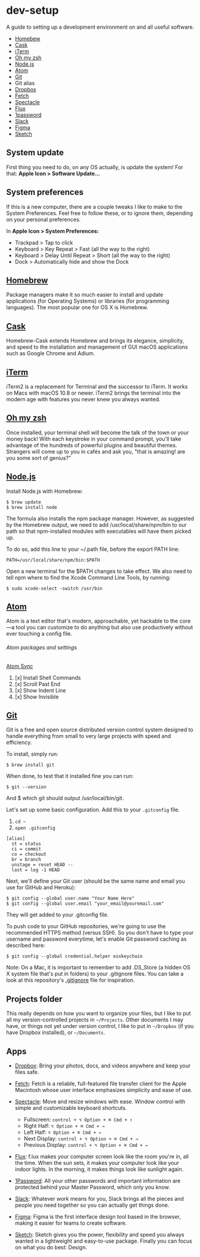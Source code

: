 # dev-setup
A guide to setting up a development environment on and all useful software.
- [Homebew](https://brew.sh/)
- [Cask](https://caskroom.github.io/)
- [iTerm](https://www.iterm2.com/)
- [Oh my zsh](http://ohmyz.sh/)
- [Node.js](https://nodejs.org/en/)
- [Atom](https://atom.io/)
- [Git](https://git-scm.com/)
- Git alias
- [Dropbox](https://www.dropbox.com/downloading)
- [Fetch](https://fetchsoftworks.com/)
- [Spectacle](https://www.spectacleapp.com/)
- [Flux](https://justgetflux.com/)
- [1password](https://1password.com/)
- [Slack](https://slack.com/)
- [Figma](https://www.figma.com/)
- [Sketch](https://www.sketchapp.com/)

System update
-
First thing you need to do, on any OS actually, is update the system! For that: **Apple Icon > Software Update...**

System preferences
-
If this is a new computer, there are a couple tweaks I like to make to the System Preferences. Feel free to follow these, or to ignore them, depending on your personal preferences.

In **Apple Icon > System Preferences:**

* Trackpad > Tap to click
* Keyboard > Key Repeat > Fast (all the way to the right)
* Keyboard > Delay Until Repeat > Short (all the way to the right)
* Dock > Automatically hide and show the Dock

[Homebrew](https://brew.sh/)
-
Package managers make it so much easier to install and update applications (for Operating Systems) or libraries (for programming languages). The most popular one for OS X is Homebrew.

[Cask](https://caskroom.github.io/)
-
Homebrew-Cask extends Homebrew and brings its elegance, simplicity, and speed to the installation and management of GUI macOS applications such as Google Chrome and Adium.

[iTerm](https://www.iterm2.com/)
-
iTerm2 is a replacement for Terminal and the successor to iTerm. It works on Macs with macOS 10.8 or newer. iTerm2 brings the terminal into the modern age with features you never knew you always wanted.

[Oh my zsh](http://ohmyz.sh/)
-
Once installed, your terminal shell will become the talk of the town or your money back! With each keystroke in your command prompt, you'll take advantage of the hundreds of powerful plugins and beautiful themes. Strangers will come up to you in cafés and ask you, "that is amazing! are you some sort of genius?"

[Node.js](https://nodejs.org/en/)
-
Install Node.js with Homebrew:
```
$ brew update
$ brew install node
```
The formula also installs the npm package manager. However, as suggested by the Homebrew output, we need to add /usr/local/share/npm/bin to our path so that npm-installed modules with executables will have them picked up.

To do so, add this line to your ~/.path file, before the export PATH line:
```
PATH=/usr/local/share/npm/bin:$PATH
```
Open a new terminal for the $PATH changes to take effect.
We also need to tell npm where to find the Xcode Command Line Tools, by running:
```
$ sudo xcode-select -switch /usr/bin
```

[Atom](https://atom.io/)
-
Atom is a text editor that's modern, approachable, yet hackable to the core—a tool you can customize to do anything but also use productively without ever touching a config file.
###### Atom packages and settings
[Atom Sync](https://atom.io/packages/atom-sync)
1. [x] Install Shell Commands
2. [x] Scroll Past End
3. [x] Show Indent Line
4. [x] Show Invisible

[Git](https://git-scm.com/)
-
Git is a free and open source distributed version control system designed to handle everything from small to very large projects with speed and efficiency.

To install, simply run:

```
$ brew install git
```
When done, to test that it installed fine you can run:

```
$ git --version
```
And $ which git should output /usr/local/bin/git.

Let's set up some basic configuration. Add this to your `.gitconfig` file. 
1. `cd ~`
2. `open .gitconfig`
```
[alias]
  st = status
  ci = commit
  co = checkout
  br = branch
  unstage = reset HEAD --
  last = log -1 HEAD
```

Next, we'll define your Git user (should be the same name and email you use for GitHub and Heroku):

```
$ git config --global user.name "Your Name Here"
$ git config --global user.email "your_email@youremail.com"
```
They will get added to your .gitconfig file.

To push code to your GitHub repositories, we're going to use the recommended HTTPS method (versus SSH). So you don't have to type your username and password everytime, let's enable Git password caching as described here:

```
$ git config --global credential.helper osxkeychain
```
Note: On a Mac, it is important to remember to add .DS_Store (a hidden OS X system file that's put in folders) to your .gitignore files. You can take a look at this repository's [.gitignore](https://github.com/nicolashery/mac-dev-setup/blob/master/.gitignore) file for inspiration.

Projects folder
-
This really depends on how you want to organize your files, but I like to put all my version-controlled projects in `~/Projects`. Other documents I may have, or things not yet under version control, I like to put in `~/Dropbox` (if you have Dropbox installed), or `~/Documents`.

Apps
-
* [Dropbox](https://www.dropbox.com/downloading): Bring your photos, docs, and videos anywhere and keep your files safe.

* [Fetch](https://fetchsoftworks.com/): Fetch is a reliable, full-featured file transfer client for the Apple Macintosh whose user interface emphasizes simplicity and ease of use.

* [Spectacle](https://www.spectacleapp.com/): Move and resize windows with ease. Window control with simple and customizable keyboard shortcuts.
  - Fullscreen: `control + ⌥ Option + ⌘ Cmd + ↑` 
  - Right Half: `⌥ Option + ⌘ Cmd + →` 
  - Left Half: `⌥ Option + ⌘ Cmd + ←`
  - Next Display: `control + ⌥ Option + ⌘ Cmd + →`
  - Previous Display: `control + ⌥ Option + ⌘ Cmd + ←`

* [Flux](https://justgetflux.com/): f.lux makes your computer screen look like the room you're in, all the time. When the sun sets, it makes your computer look like your indoor lights. In the morning, it makes things look like sunlight again.

* [1Password](https://1password.com/): All your other passwords and important information are protected behind your Master Password, which only you know.

* [Slack](https://slack.com/): Whatever work means for you, Slack brings all the pieces and people you need together so you can actually get things done.

* [Figma](https://www.figma.com/): Figma is the first interface design tool based in the browser, making it easier for teams to create software.

* [Sketch](https://www.sketchapp.com/): Sketch gives you the power, flexibility and speed you always wanted in a lightweight and easy-to-use package. Finally you can focus on what you do best: Design.

